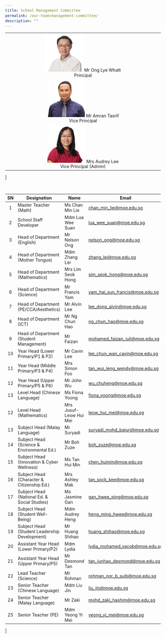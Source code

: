 ```yaml
---
title: School Management Committee
permalink: /our-team/management-committee/
description: ""
---
```

| |
|:---:|
| <img src="/images/Mr%20Ong%20Lye%20Whatt%20%20Principal.jpg" style="width:25%">	Mr Ong Lye Whatt <br> Principal |
|<img src="/images/Mr%20Amran%20Bin%20Tasrif%20Vice%20Principal%20EO.png" style="width:25%"> Mr Amran Tasrif <br> Vice Principal |
|<img src="/images/Mrs%20Audrey%20Lee%20-%20Vice%20Principal%20(Admin).jpg" style="width:25%"> Mrs Audrey Lee <br>Vice Principal (Admin) |
|

<br>


| SN | Designation | Name | Email |
|:---:|---|---|---|
| 1 | Master Teacher (Math)   | Ms Chan Min Lie | [chan_min_lie@moe.edu.sg](mailto:chan_min_lie@moe.edu.sg)  |
| 2 | School Staff Developer   | Mdm Lua Wee Suan | [lua_wee_suan@moe.edu.sg](mailto:lua_wee_suan@moe.edu.sg)  |
| 3 | Head of Department (English)   | Mr Nelson Ong | [nelson_ong@moe.edu.sg](mailto:nelson_ong@moe.edu.sg)  |
| 4 | Head of Department (Mother Tongue)  | Mdm Zhang Lei | [zhang_lei@moe.edu.sg](mailto:zhang_lei@moe.edu.sg)  |
|  5  | Head of Department (Mathematics)    | Mrs Lim Seok Hong  | [sim_seok_hong@moe.edu.sg](mailto:sim_seok_hong@moe.edu.sg)  |
| 6 | Head of Department (Science)   | Mr Francis Yam  | [yam_hai_sun_francis@moe.edu.sg](mailto:yam_hai_sun_francis@moe.edu.sg)  |
|  7  | Head of Department (PE/CCA/Aesthetics)   | Mr Alvin Lee  | [lee_dong_alvin@moe.edu.sg](mailto:lee_dong_alvin@moe.edu.sg)  |
|  8  | Head of Department (ICT)   | Mr Ng Chun Hao  | [ng_chun_hao@moe.edu.sg](mailto:ng_chun_hao@moe.edu.sg)  |
| 9 | Head of Department (Student Management)   | Mr Faizan   | [mohamed_faizan_juli@moe.edu.sg](mailto:mohamed_faizan_juli@moe.edu.sg)  |
| 10 | Year Head (Lower Primary/P1 & P2)  | Mr Cavin Lee  | [lee_chun_wan_cavin@moe.edu.sg](mailto:lee_chun_wan_cavin@moe.edu.sg)  |
| 11 | Year Head (Middle Primary/P3 & P4)   | Mrs Simon Foo  | [tan_wui_leng_wendy@moe.edu.sg](mailto:tan_wui_leng_wendy@moe.edu.sg)  |
|  12 | Year Head (Upper Primary/P5 & P6)   | Mr John Wu  | [wu_chuheng@moe.edu.sg](mailto:wu_chuheng@moe.edu.sg)  |
|  13 | Level Head (Chinese Language)   |  Ms Fiona Yoong | [fiona_yoong@moe.edu.sg](mailto:fiona_yoong@moe.edu.sg)  |
|  12 | Level Head (Mathematics)    | Mrs Jusuf-Leow Hui Mei  | [leow_hui_mei@moe.edu.sg](mailto:leow_hui_mei@moe.edu.sg)  |
|  13 | Subject Head (Malay Language)   | Mr Suryadi  | [suryadi_mohd_bajuri@moe.edu.sg](mailto:suryadi_mohd_bajuri@moe.edu.sg)  |
| 14  | Subject Head (Science & Environmental Ed.)   | Mr Boh Zuze  | [boh_zuze@moe.edu.sg](mailto:boh_zuze@moe.edu.sg)  |
| 15 | Subject Head (Innovation & Cyber Wellness)    | Ms Tan Hui Min  | [chen_huimin@moe.edu.sg](mailto:chen_huimin@moe.edu.sg)  |
|  16 | Subject Head (Character & Citizenship Ed.)   | Mrs Ashley Mak  | [tan_sock_kee@moe.edu.sg](mailto:tan_sock_kee@moe.edu.sg)  |
|  17 | Subject Head (National Ed. & Social Studies)   | Ms Jasmine Gan  | [gan_hwee_ping@moe.edu.sg](mailto:gan_hwee_ping@moe.edu.sg)  |
|   18 | Subject Head (Student Well-Being)  | Mdm Audrey Heng | [heng_ming_hwee@moe.edu.sg](mailto:heng_ming_hwee@moe.edu.sg)   |
|   19 | Subject Head (Student Leadership Development)  | Mr Huang Shihao | [huang_shihao@moe.edu.sg](mailto:huang_shihao@moe.edu.sg)    |
|  20 | Assistant Year Head (Lower Primary/P2)   | Mdm Lydia  | [lydia_mohamed_yacob@moe.edu.sg](mailto:lydia_mohamed_yacob@moe.edu.sg)  |
|  21 | Assistant Year Head (Upper Primary/P5)  | Mr Desmond Tan   | [tan_junhao_desmond@moe.edu.sg](mailto:tan_junhao_desmond@moe.edu.sg)   |
|  22 | Lead Teacher (Science)   | Mr Rohman  | [rohman_nor_b_suib@moe.edu.sg](mailto:rohman_nor_b_suib@moe.edu.sg)   |
|  23 | Senior Teacher (Chinese Language)    | Mdm Liu Jin  | [liu_jin@moe.edu.sg](mailto:liu_jin@moe.edu.sg) |
|  24 | Senior Teacher (Malay Language)    | Mr Zaki | [mohd_zaki_hashim@moe.edu.sg](mailto:mohd_zaki_hashim@moe.edu.sg)  |
|  25 | Senior Teacher (PE)   | Mdm Yeong Yi Mei  | [yeong_yi_mei@moe.edu.sg](mailto:yeong_yi_mei@moe.edu.sg)   |
|